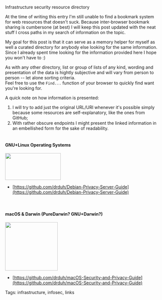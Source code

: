 Infrastructure security resource directory

At the time of writing this entry I'm still unable to find a bookmark system for web resources that doesn't suck. Because inter-browser bookmark sharing is cumbersone (at best) I will keep this post updated with the neat stuff I cross paths in my search of information on the topic.

My goal for this post is that it can serve as a memory helper for myself as well a curated directory for anybody else looking for the same information.
<br/>Since I already spent time looking for the information provided here I hope you won't have to :)

As with any other directory, list or group of lists of any kind, wording and presentation of the data is hightly subjective and will vary from person to person -- let alone sorting criteria.
<br/>Feel free to use the ```Find...``` function of your browser to quickly find want you're looking for.

A quick note on how information is presented:

1. I will try to add just the original URL/URI whenever it's possible simply because some resources are self-explanatory, like the ones from GitHub;
2. With rather obscure endpoints I might present the linked information in an embellished form for the sake of readability. 
<br/><br/>

#### GNU+Linux Operating Systems

<img src="https://raw.githubusercontent.com/i90rr/i90rr.github.io/master/resources/img/debian-logo1.png" style="width: 180px; height: 87px">
<br/>

* [https://github.com/drduh/Debian-Privacy-Server-Guide](https://github.com/drduh/Debian-Privacy-Server-Guide)
<br/><br/><br/>

#### macOS & Darwin (PureDarwin? GNU+Darwin?)

<img src="https://raw.githubusercontent.com/i90rr/i90rr.github.io/master/resources/img/Mac-OS-logo1.jpeg" style="width: 170px; height: 157px">
<br/>

* [https://github.com/drduh/macOS-Security-and-Privacy-Guide](https://github.com/drduh/macOS-Security-and-Privacy-Guide)

Tags: infrastructure, infosec, links
